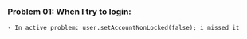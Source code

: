 ### Problem 01: When I try to login:
    - In active problem: user.setAccountNonLocked(false); i missed it